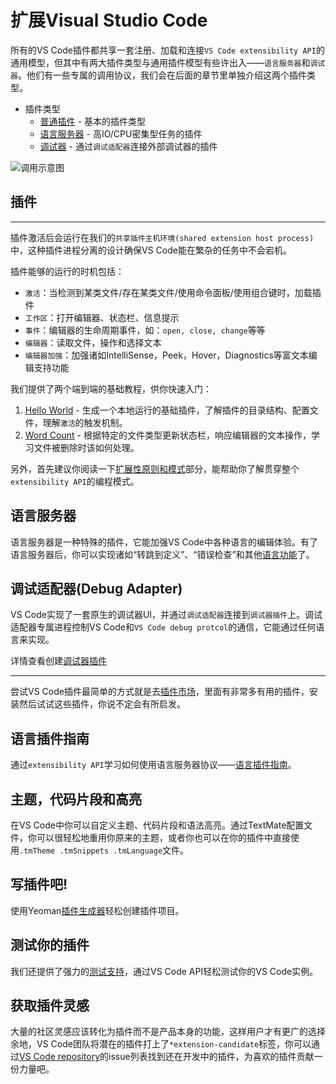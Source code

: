 # 扩展Visual Studio Code
所有的VS Code插件都共享一套注册、加载和连接`VS Code extensibility API`的通用模型，但其中有两大插件类型与通用插件模型有些许出入——`语言服务器`和`调试器`。他们有一些专属的调用协议，我们会在后面的章节里单独介绍这两个插件类型。

- 插件类型
    - [普通插件](#插件) - 基本的插件类型
    - [语言服务器](#语言服务器) - 高IO/CPU密集型任务的插件
    - [调试器](#调试适配器debug-adapter) - 通过`调试适配器`连接外部调试器的插件

![调用示意图](https://raw.githubusercontent.com/Microsoft/vscode-docs/master/docs/extensions/images/overview/extensibility-architecture.png)

## 插件
---

插件激活后会运行在我们的`共享插件主机环境(shared extension host process)`中，这种插件进程分离的设计确保VS Code能在繁杂的任务中不会宕机。

插件能够的运行的时机包括：
- `激活`：当检测到某类文件/存在某类文件/使用命令面板/使用组合键时，加载插件
- `工作区`：打开编辑器、状态栏、信息提示
- `事件`：编辑器的生命周期事件，如：`open, close, change`等等
- `编辑器`：读取文件，操作和选择文本
- `编辑器加强`：加强诸如IntelliSense，Peek，Hover，Diagnostics等富文本编辑支持功能

我们提供了两个端到端的基础教程，供你快速入门：
1. [Hello World](/extension-authoring/example-hello-world) - 生成一个本地运行的基础插件，了解插件的目录结构、配置文件，理解`激活`的触发机制。
2. [Word Count](docs/extension-authoring/example-word-count) - 根据特定的文件类型更新状态栏，响应编辑器的文本操作，学习文件被删除时该如何处理。

另外，首先建议你阅读一下[扩展性原则和模式](/extensibility-reference/principles-patterns)部分，能帮助你了解贯穿整个`extensibility API`的编程模式。

## 语言服务器

语言服务器是一种特殊的插件，它能加强VS Code中各种语言的编辑体验。有了语言服务器后，你可以实现诸如“转跳到定义”、“错误检查”和其他[语言功能](/extensibility-reference/language-extension-guidelines)了。

## 调试适配器(Debug Adapter)

VS Code实现了一套原生的调试器UI，并通过`调试适配器`连接到`调试器插件`上。调试适配器专属进程控制VS Code和`VS Code debug protcol`的通信，它能通过任何语言来实现。

详情查看创建[调试器插件](/extension-authoring/example-debug-adapter)

---

尝试VS Code插件最简单的方式就是去[插件市场](https://code.visualstudio.com/docs/editor/extension-gallery)，里面有非常多有用的插件，安装然后试试这些插件，你说不定会有所启发。

## 语言插件指南

通过`extensibility API`学习如何使用语言服务器协议——[语言插件指南](/extensibility-reference/language-extension-guidelines)。

## 主题，代码片段和高亮

在VS Code中你可以自定义主题、代码片段和语法高亮。通过TextMate配置文件，你可以很轻松地重用你原来的主题，或者你也可以在你的插件中直接使用`.tmTheme .tmSnippets .tmLanguage`文件。

## 写插件吧!

使用Yeoman[插件生成器](/extension-authoring/extension-generator)轻松创建插件项目。

## 测试你的插件

我们还提供了强力的[测试支持](/extension-authoring/testing-extensions)，通过VS Code API轻松测试你的VS Code实例。

## 获取插件灵感

大量的社区灵感应该转化为插件而不是产品本身的功能，这样用户才有更广的选择余地，VS Code团队将潜在的插件打上了`*extension-candidate`标签，你可以通过[VS Code repository](https://github.com/Microsoft/vscode)的issue列表找到还在开发中的插件，为喜欢的插件贡献一份力量吧。
